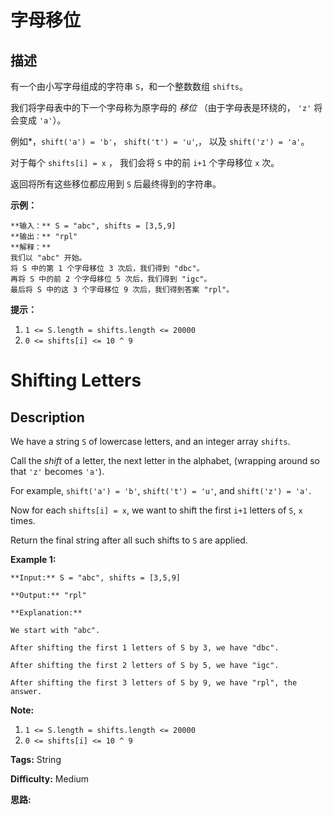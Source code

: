 # 字母移位

## 描述

有一个由小写字母组成的字符串 `S`，和一个整数数组 `shifts`。

我们将字母表中的下一个字母称为原字母的 _移位_ （由于字母表是环绕的， `'z'` 将会变成 `'a'`）。

例如*，`shift('a') = 'b'`， `shift('t') = 'u'`,， 以及 `shift('z') = 'a'`。

对于每个 `shifts[i] = x` ， 我们会将 `S` 中的前 `i+1` 个字母移位 `x` 次。

返回将所有这些移位都应用到 `S` 后最终得到的字符串。

**示例：**

    
    
    **输入：** S = "abc", shifts = [3,5,9]
    **输出：** "rpl"
    **解释：**
    我们以 "abc" 开始。
    将 S 中的第 1 个字母移位 3 次后，我们得到 "dbc"。
    再将 S 中的前 2 个字母移位 5 次后，我们得到 "igc"。
    最后将 S 中的这 3 个字母移位 9 次后，我们得到答案 "rpl"。
    

**提示：**

  1. `1 <= S.length = shifts.length <= 20000`
  2. `0 <= shifts[i] <= 10 ^ 9`



# Shifting Letters

## Description



We have a string `S` of lowercase letters, and an integer array `shifts`.

Call the _shift_ of a letter, the next letter in the alphabet, (wrapping around so that `'z'` becomes `'a'`).

For example, `shift('a') = 'b'`, `shift('t') = 'u'`, and `shift('z') = 'a'`.

Now for each `shifts[i] = x`, we want to shift the first `i+1` letters of `S`, `x` times.

Return the final string after all such shifts to `S` are applied.

**Example 1:**

    
    
    **Input:** S = "abc", shifts = [3,5,9]
    **Output:** "rpl"
    **Explanation:**
    We start with "abc".
    After shifting the first 1 letters of S by 3, we have "dbc".
    After shifting the first 2 letters of S by 5, we have "igc".
    After shifting the first 3 letters of S by 9, we have "rpl", the answer.
    

**Note:**

  1. `1 <= S.length = shifts.length <= 20000`
  2. `0 <= shifts[i] <= 10 ^ 9`


**Tags:** String

**Difficulty:** Medium

**思路:**
